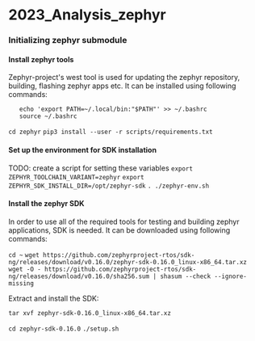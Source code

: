# 2023_Analysis_zephyr

### Initializing zephyr submodule

#### Install zephyr tools

Zephyr-project's west tool is used for updating the zephyr repository, building, flashing zephyr apps etc. It can be installed using following commands:

```pip3 install --user -U west
   echo 'export PATH=~/.local/bin:"$PATH"' >> ~/.bashrc
   source ~/.bashrc
```

`cd zephyr`
`pip3 install --user -r scripts/requirements.txt`

#### Set up the environment for SDK installation
TODO: create a script for setting these variables
`export ZEPHYR_TOOLCHAIN_VARIANT=zephyr`
`export ZEPHYR_SDK_INSTALL_DIR=/opt/zephyr-sdk`
`. ./zephyr-env.sh`

#### Install the zephyr SDK

In order to use all of the required tools for testing and building zephyr applications, SDK is needed. It can be downloaded using following commands:

`cd ~`
`wget https://github.com/zephyrproject-rtos/sdk-ng/releases/download/v0.16.0/zephyr-sdk-0.16.0_linux-x86_64.tar.xz`
`wget -O - https://github.com/zephyrproject-rtos/sdk-ng/releases/download/v0.16.0/sha256.sum | shasum --check --ignore-missing`

Extract and install the SDK:

`tar xvf zephyr-sdk-0.16.0_linux-x86_64.tar.xz`

`cd zephyr-sdk-0.16.0`
`./setup.sh`
